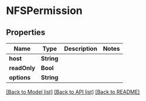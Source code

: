 # NFSPermission

## Properties

Name | Type | Description | Notes
------------ | ------------- | ------------- | -------------
**host** | **String** |  | 
**readOnly** | **Bool** |  | 
**options** | **String** |  | 

[[Back to Model list]](../README.md#documentation-for-models) [[Back to API list]](../README.md#documentation-for-api-endpoints) [[Back to README]](../README.md)


